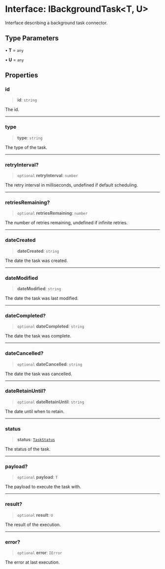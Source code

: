 # Interface: IBackgroundTask\<T, U\>

Interface describing a background task connector.

## Type Parameters

• **T** = `any`

• **U** = `any`

## Properties

### id

> **id**: `string`

The id.

***

### type

> **type**: `string`

The type of the task.

***

### retryInterval?

> `optional` **retryInterval**: `number`

The retry interval in milliseconds, undefined if default scheduling.

***

### retriesRemaining?

> `optional` **retriesRemaining**: `number`

The number of retries remaining, undefined if infinite retries.

***

### dateCreated

> **dateCreated**: `string`

The date the task was created.

***

### dateModified

> **dateModified**: `string`

The date the task was last modified.

***

### dateCompleted?

> `optional` **dateCompleted**: `string`

The date the task was complete.

***

### dateCancelled?

> `optional` **dateCancelled**: `string`

The date the task was cancelled.

***

### dateRetainUntil?

> `optional` **dateRetainUntil**: `string`

The date until when to retain.

***

### status

> **status**: [`TaskStatus`](../type-aliases/TaskStatus.md)

The status of the task.

***

### payload?

> `optional` **payload**: `T`

The payload to execute the task with.

***

### result?

> `optional` **result**: `U`

The result of the execution.

***

### error?

> `optional` **error**: `IError`

The error at last execution.
